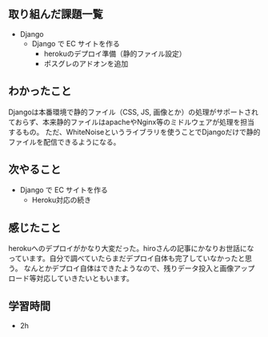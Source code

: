 ## 取り組んだ課題一覧
- Django
  - Django で EC サイトを作る
    - herokuのデプロイ準備（静的ファイル設定）
    - ポスグレのアドオンを追加
## わかったこと
Djangoは本番環境で静的ファイル（CSS, JS, 画像とか）の処理がサポートされておらず、本来静的ファイルはapacheやNginx等のミドルウェアが処理を担当するもの。
ただ、WhiteNoiseというライブラリを使うことでDjangoだけで静的ファイルを配信できるようになる。
## 次やること
  - Django で EC サイトを作る<br>
     - Heroku対応の続き
## 感じたこと
herokuへのデプロイがかなり大変だった。hiroさんの記事にかなりお世話になっています。自分で調べていたらまだデプロイ自体も完了していなかったと思う。
なんとかデプロイ自体はできたようなので、残りデータ投入と画像アップロード等対応していきたいともいます。
## 学習時間
- 2h